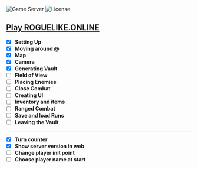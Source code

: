 ![Game Server](https://img.shields.io/badge/Server-0.0.5-orange.svg) ![License](https://img.shields.io/badge/license-%20GNU%20AGPLv3%20-brightgreen)

## **[Play ROGUELIKE.ONLINE](https://roguelike.online)**  

- [X] **Setting Up**  
- [X] **Moving around @**  
- [X] **Map**  
- [X] **Camera**  
- [X] **Generating Vault**  
- [ ] **Field of View**  
- [ ] **Placing Enemies**  
- [ ] **Close Combat**  
- [ ] **Creating UI**  
- [ ] **Inventory and items**  
- [ ] **Ranged Combat**  
- [ ] **Save and load Runs**  
- [ ] **Leaving the Vault**  

---

- [X] **Turn counter**  
- [X] **Show server version in web**  
- [ ] **Change player init point**  
- [ ] **Choose player name at start** 
